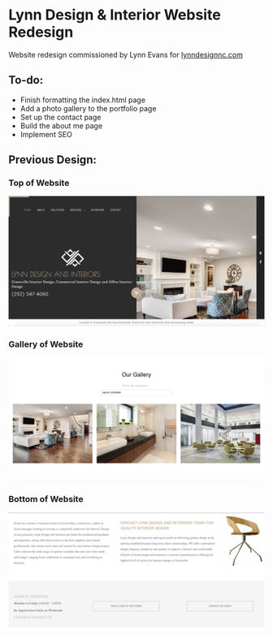 # Lynn Design & Interior Website Redesign

Website redesign commissioned by Lynn Evans for [lynndesignnc.com](www.lynndesignnc.com)

## To-do:
- Finish formatting the index.html page
- Add a photo gallery to the portfolio page
- Set up the contact page
- Build the about me page
- Implement SEO

## Previous Design:

### Top of Website
![Top of Website](https://github.com/stonebaldwin/lynndesign/blob/main/assets/pictures/readme/LynnDesignTop.png)

### Gallery of Website
![Gallery of Website](https://github.com/stonebaldwin/lynndesign/blob/main/assets/pictures/readme/LynnDesignGallery.png)

### Bottom of Website
![Bottom of Website](https://github.com/stonebaldwin/lynndesign/blob/main/assets/pictures/readme/LynnDesignBottom.png)
